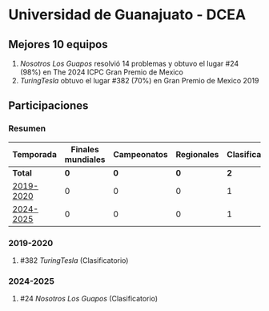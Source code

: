 # Universidad de Guanajuato - DCEA

## Mejores 10 equipos

1. _Nosotros Los Guapos_ resolvió 14 problemas y obtuvo el lugar #24 (98%) en The 2024 ICPC Gran Premio de Mexico
1. _TuringTesla_ obtuvo el lugar #382 (70%) en Gran Premio de Mexico 2019

## Participaciones

### Resumen

| Temporada | Finales mundiales | Campeonatos | Regionales | Clasificatorios | Equipos |
| --- | --- | --- | --- | --- | --- |
| **Total** | **0** | **0** | **0** | **2** | **2** |
| [2019-2020](#2019-2020) | 0 | 0 | 0 | 1 | 1 |
| [2024-2025](#2024-2025) | 0 | 0 | 0 | 1 | 1 |

### 2019-2020

1. #382 _TuringTesla_ (Clasificatorio)

### 2024-2025

1. #24 _Nosotros Los Guapos_ (Clasificatorio)



